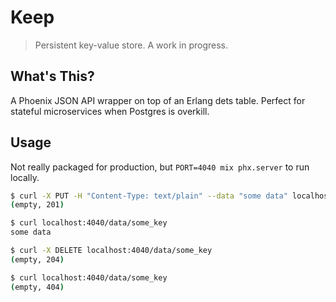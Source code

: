 # Keep
> Persistent key-value store. A work in progress.

## What's This?
A Phoenix JSON API wrapper on top of an Erlang dets table. Perfect for stateful microservices when Postgres is overkill.

## Usage
Not really packaged for production, but `PORT=4040 mix phx.server` to run locally.

```bash
$ curl -X PUT -H "Content-Type: text/plain" --data "some data" localhost:4040/data/some_key
(empty, 201)

$ curl localhost:4040/data/some_key
some data

$ curl -X DELETE localhost:4040/data/some_key
(empty, 204)

$ curl localhost:4040/data/some_key
(empty, 404)
```
